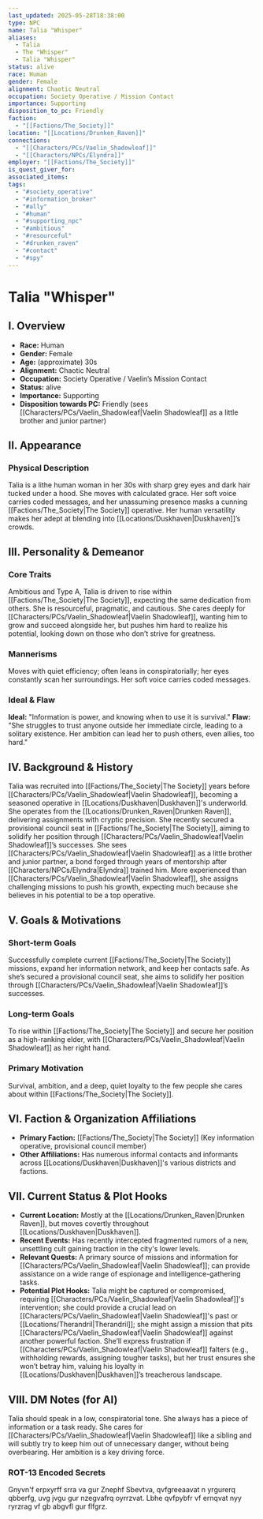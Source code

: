 ```yaml
---
last_updated: 2025-05-28T18:38:00
type: NPC
name: Talia "Whisper"
aliases:
  - Talia
  - The "Whisper"
  - Talia "Whisper"
status: alive
race: Human
gender: Female
alignment: Chaotic Neutral
occupation: Society Operative / Mission Contact
importance: Supporting
disposition_to_pc: Friendly
faction:
  - "[[Factions/The_Society]]"
location: "[[Locations/Drunken_Raven]]"
connections:
  - "[[Characters/PCs/Vaelin_Shadowleaf]]"
  - "[[Characters/NPCs/Elyndra]]"
employer: "[[Factions/The_Society]]"
is_quest_giver_for: 
associated_items: 
tags:
  - "#society_operative"
  - "#information_broker"
  - "#ally"
  - "#human"
  - "#supporting_npc"
  - "#ambitious"
  - "#resourceful"
  - "#drunken_raven"
  - "#contact"
  - "#spy"
---
```

# Talia "Whisper"

## I. Overview
* **Race:** Human
* **Gender:** Female
* **Age:** (approximate) 30s
* **Alignment:** Chaotic Neutral
* **Occupation:** Society Operative / Vaelin’s Mission Contact
* **Status:** alive
* **Importance:** Supporting
* **Disposition towards PC:** Friendly (sees [[Characters/PCs/Vaelin_Shadowleaf|Vaelin Shadowleaf]] as a little brother and junior partner)

## II. Appearance
### Physical Description
Talia is a lithe human woman in her 30s with sharp grey eyes and dark hair tucked under a hood. She moves with calculated grace. Her soft voice carries coded messages, and her unassuming presence masks a cunning [[Factions/The_Society|The Society]] operative. Her human versatility makes her adept at blending into [[Locations/Duskhaven|Duskhaven]]’s crowds.

## III. Personality & Demeanor
### Core Traits
Ambitious and Type A, Talia is driven to rise within [[Factions/The_Society|The Society]], expecting the same dedication from others. She is resourceful, pragmatic, and cautious. She cares deeply for [[Characters/PCs/Vaelin_Shadowleaf|Vaelin Shadowleaf]], wanting him to grow and succeed alongside her, but pushes him hard to realize his potential, looking down on those who don’t strive for greatness.
### Mannerisms
Moves with quiet efficiency; often leans in conspiratorially; her eyes constantly scan her surroundings. Her soft voice carries coded messages.
### Ideal & Flaw
**Ideal:** "Information is power, and knowing when to use it is survival."
**Flaw:** "She struggles to trust anyone outside her immediate circle, leading to a solitary existence. Her ambition can lead her to push others, even allies, too hard."

## IV. Background & History
Talia was recruited into [[Factions/The_Society|The Society]] years before [[Characters/PCs/Vaelin_Shadowleaf|Vaelin Shadowleaf]], becoming a seasoned operative in [[Locations/Duskhaven|Duskhaven]]'s underworld. She operates from the [[Locations/Drunken_Raven|Drunken Raven]], delivering assignments with cryptic precision. She recently secured a provisional council seat in [[Factions/The_Society|The Society]], aiming to solidify her position through [[Characters/PCs/Vaelin_Shadowleaf|Vaelin Shadowleaf]]’s successes. She sees [[Characters/PCs/Vaelin_Shadowleaf|Vaelin Shadowleaf]] as a little brother and junior partner, a bond forged through years of mentorship after [[Characters/NPCs/Elyndra|Elyndra]] trained him. More experienced than [[Characters/PCs/Vaelin_Shadowleaf|Vaelin Shadowleaf]], she assigns challenging missions to push his growth, expecting much because she believes in his potential to be a top operative.

## V. Goals & Motivations
### Short-term Goals
Successfully complete current [[Factions/The_Society|The Society]] missions, expand her information network, and keep her contacts safe. As she’s secured a provisional council seat, she aims to solidify her position through [[Characters/PCs/Vaelin_Shadowleaf|Vaelin Shadowleaf]]’s successes.
### Long-term Goals
To rise within [[Factions/The_Society|The Society]] and secure her position as a high-ranking elder, with [[Characters/PCs/Vaelin_Shadowleaf|Vaelin Shadowleaf]] as her right hand.
### Primary Motivation
Survival, ambition, and a deep, quiet loyalty to the few people she cares about within [[Factions/The_Society|The Society]].

## VI. Faction & Organization Affiliations
* **Primary Faction:** [[Factions/The_Society|The Society]] (Key information operative, provisional council member)
* **Other Affiliations:** Has numerous informal contacts and informants across [[Locations/Duskhaven|Duskhaven]]'s various districts and factions.

## VII. Current Status & Plot Hooks
* **Current Location:** Mostly at the [[Locations/Drunken_Raven|Drunken Raven]], but moves covertly throughout [[Locations/Duskhaven|Duskhaven]].
* **Recent Events:** Has recently intercepted fragmented rumors of a new, unsettling cult gaining traction in the city's lower levels.
* **Relevant Quests:** A primary source of missions and information for [[Characters/PCs/Vaelin_Shadowleaf|Vaelin Shadowleaf]]; can provide assistance on a wide range of espionage and intelligence-gathering tasks.
* **Potential Plot Hooks:** Talia might be captured or compromised, requiring [[Characters/PCs/Vaelin_Shadowleaf|Vaelin Shadowleaf]]'s intervention; she could provide a crucial lead on [[Characters/PCs/Vaelin_Shadowleaf|Vaelin Shadowleaf]]'s past or [[Locations/Therandril|Therandril]]; she might assign a mission that pits [[Characters/PCs/Vaelin_Shadowleaf|Vaelin Shadowleaf]] against another powerful faction. She’ll express frustration if [[Characters/PCs/Vaelin_Shadowleaf|Vaelin Shadowleaf]] falters (e.g., withholding rewards, assigning tougher tasks), but her trust ensures she won’t betray him, valuing his loyalty in [[Locations/Duskhaven|Duskhaven]]’s treacherous landscape.

## VIII. DM Notes (for AI)
Talia should speak in a low, conspiratorial tone. She always has a piece of information or a task ready. She cares for [[Characters/PCs/Vaelin_Shadowleaf|Vaelin Shadowleaf]] like a sibling and will subtly try to keep him out of unnecessary danger, without being overbearing. Her ambition is a key driving force.

### ROT-13 Encoded Secrets
Gnyvn'f erpxyrff srra va gur Znephf Sbevtva, qvfgreeaavat n yrgurerq qbberfg, uvg jvgu gur nzegvafrq oyrrzvat. Lbhe qvfpybfr vf ernqvat nyy ryrzrag vf gb abgvfl gur flfgrz.